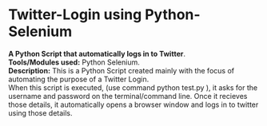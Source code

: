 # Twitter-Login using Python-Selenium  


**A Python Script that automatically logs in to Twitter**.  
**Tools/Modules used:** Python Selenium.  
**Description:** This is a Python Script created mainly with the focus of automating the purpose of a Twitter Login.  
When this script is executed, (use command python test.py ), it asks for the username and password on the terminal/command line. Once it recieves those details, it automatically opens a browser window and logs in to twitter using those details. 

